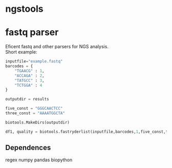 ngstools
=============

# fastq parser
Eficent fastq and other parsers for NGS analysis.  
Short example: 

```python 
inputfile="example.fastq"
barcodes = {
	"TGAACG" : 1,
	"ACCAGA" : 2,
	"TATGCC" : 3,
	"TCTGGA" : 4
}

outputdir = results 

five_const = "GGGCAACTCC"
three_const = "AAAATGGCTA"

biotools.MakeDirs(outputdir)

df1, quality = biotools.fastryderlist(inputfile,barcodes,1,five_const,three_const,"test","ntest",False)

```


## Dependences
regex 
numpy 
pandas 
biopython 
